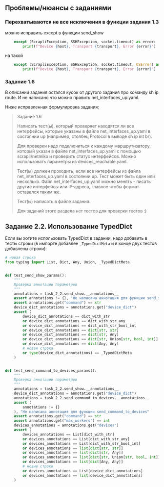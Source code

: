 ## Проблемы/нюансы с заданиями

### Перехватываются не все исключения в функции задания 1.3

можно исправить except в функции send_show
```python
    except (ScrapliException, SSHException, socket.timeout) as error:
        print(f"Device {host}, Transport {transport}, Error {error}")
```

на такой
```python
    except (ScrapliException, SSHException, socket.timeout, OSError) as error:
        print(f"Device {host}, Transport {transport}, Error {error}")
```

### Задание 1.6

В описании задания остался кусок от другого задания про команду sh ip route.
И не написано что можно править net_interfaces_up.yaml.

Ниже исправленная формулировка задания:

> Задание 1.6
> 
> Написать тест(ы), который проверяет находятся ли все интерфейсы, которые
> указаны в файле net_interfaces_up.yaml в состоянии up (например, столбец
> Protocol в выводе sh ip int br).
> 
> Для проверки надо подключиться к каждому маршрутизатору, который указан в файле
> net_interfaces_up.yaml с помощью scrapli/netmiko и проверить статус интерфейсов.
> Можно использовать параметры из devices_reachable.yaml.
> 
> Тест(ы) должен проходить, если все интерфейсы из файла net_interfaces_up.yaml
> в состоянии up. Тест может быть один или несколько. Файл net_interfaces_up.yaml
> можно менять - писать другие интерфейсы или IP-адреса, главное чтобы формат оставался таким же.
> 
> Тест(ы) написать в файле задания.
> 
> Для заданий этого раздела нет тестов для проверки тестов :)



## Задание 2.2. Использование TypedDict

Если вы хотите использовать TypedDict в задании, надо добавить в тесты строки (в импорте добавлен ``_TypedDictMeta``
и в конце двух тестов добавлены строки):

```python
# новая строка
from typing import List, Dict, Any, Union, _TypedDictMeta


def test_send_show_params():
    """
    Проверка аннотации параметров
    """
    annotations = task_2_2.send_show.__annotations__
    assert annotations != {}, "Не написана аннотация для функции send_show"
    assert annotations.get("command") == str
    device_dict_annotations = annotations.get("device_dict")
    assert (
        device_dict_annotations == dict_with_str
        or device_dict_annotations == dict_with_str_any
        or device_dict_annotations == dict_with_str_bool_int
        or device_dict_annotations == dict[str, str]
        or device_dict_annotations == dict[str, Any]
        or device_dict_annotations == dict[str, Union[str, bool, int]]
        or device_dict_annotations == dict[Any, Any]
        # новая строка
        or type(device_dict_annotations) == _TypedDictMeta
    )


def test_send_command_to_devices_params():
    """
    Проверка аннотации параметров
    """
    annotations = task_2_2.send_show.__annotations__
    device_dict_annotations = annotations.get("device_dict")
    annotations = task_2_2.send_command_to_devices.__annotations__
    assert (
        annotations != {}
    ), "Не написана аннотация для функции send_command_to_devices"
    assert annotations.get("command") == str
    assert annotations.get("max_workers") == int
    devices_annotations = annotations.get("devices")
    assert (
        devices_annotations == List[dict_with_str]
        or devices_annotations == List[dict_with_str_any]
        or devices_annotations == List[dict_with_str_bool_int]
        or devices_annotations == list[dict[str, str]]
        or devices_annotations == list[dict[str, Any]]
        or devices_annotations == list[dict[str, Union[str, bool, int]]]
        or devices_annotations == list[dict[Any, Any]]
        # новые строки
        or devices_annotations == List[device_dict_annotations]
        or devices_annotations == list[device_dict_annotations]
    )
```
